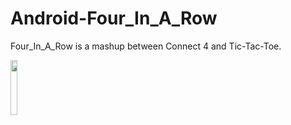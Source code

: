 # Android-Four_In_A_Row
Four_In_A_Row is a mashup between Connect 4 and Tic-Tac-Toe.


<img src="https://cloud.githubusercontent.com/assets/5784029/18617525/8eee839a-7d9f-11e6-878d-6b68a56aee19.png" width="15%"></img> 
